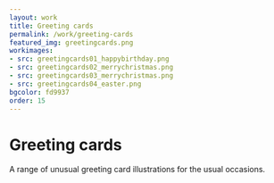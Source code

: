 ```yaml
---
layout: work
title: Greeting cards
permalink: /work/greeting-cards
featured_img: greetingcards.png
workimages:
- src: greetingcards01_happybirthday.png
- src: greetingcards02_merrychristmas.png
- src: greetingcards03_merrychristmas.png
- src: greetingcards04_easter.png
bgcolor: fd9937
order: 15
---
```


# Greeting cards

A range of unusual greeting card illustrations for the usual occasions.